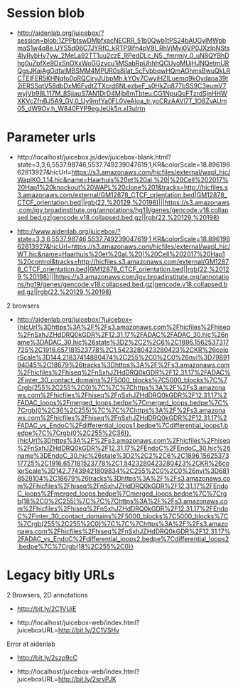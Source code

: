 # Session blob

* http://aidenlab.org/juicebox/?session=blob:1ZPPbtswDMbfxacNECRR_51b0Qwb1tPS24bAUGylMWpbmaS1w4q8e.UYS5d06C7JYRfC_kRTP9Ifn4pV8I_RhVjMvj0VP0JXzIpNSts4IyRybHv7yw_2MeLa92TT1uu2czE_RPedDLc_N5._fmrmiy_0_uN8QYBhDhg0uZpfXe9DxSnOXxWoGGzvcu1jMSabRpUhhhQCUyoMUjHJNQetmURQgsJKajAgGdfaIMBSMM4MPUR0s8ilat_5cFvbbqwHQmAGhmsBwuQkLRCTElFER5KHNqfo0pRQCiryJUbpMh.kYOv7CwyiHZILuemq9kOydaoa39t2iERSSqtV58dbDxM6FvdtZTXcrd6NLezbeF_s0HkZq877bSS9C3eumV7wyjVb98L117M_8SjiauS7AN1DrD4Mjb8mTbteu.CG1NpuQoFTzrdSjnHHWXKVcZfnBJ5A9_GV.0_Uy9mfYa0FL0VeAloa_tr.yoCRzAAVl7T_1O8ZvAUm05_dW9Ov.h_W840FYP9egJeUk5n.xl3ulrtn


# Parameter urls

* http://localhost/juicebox.js/dev/juicebox-blank.html?state=3,3,6,5537.98746,5537.749239047619,1,KR&colorScale=18.89619862813927&hicUrl=https://s3.amazonaws.com/hicfiles/external/wapl_hic/WaplKO_1.14.hic&name=Haarhuis%20et%20al.%20|%20Cell%202017%20Hap1%20knockout%20WAPL%20clone%201&tracks=http://hicfiles.s3.amazonaws.com/external/GM12878_CTCF_orientation.bed|GM12878_CTCF_orientation.bed||rgb(22,%20129,%20198)|||https://s3.amazonaws.com/igv.broadinstitute.org/annotations/hg19/genes/gencode.v18.collapsed.bed.gz|gencode.v18.collapsed.bed.gz||rgb(22,%20129,%20198)

* http://www.aidenlab.org/juicebox/?state=3,3,6,5537.98746,5537.749239047619,1,KR&colorScale=18.89619862813927&hicUrl=https://s3.amazonaws.com/hicfiles/external/wapl_hic/WT.hic&name=Haarhuis%20et%20al.%20|%20Cell%202017%20Hap1%20control&tracks=http://hicfiles.s3.amazonaws.com/external/GM12878_CTCF_orientation.bed|GM12878_CTCF_orientation.bed||rgb(22,%20129,%20198)|||https://s3.amazonaws.com/igv.broadinstitute.org/annotations/hg19/genes/gencode.v18.collapsed.bed.gz|gencode.v18.collapsed.bed.gz||rgb(22,%20129,%20198)


2 browsers

* http://aidenlab.org/juicebox/?juicebox={hicUrl%3Dhttps%3A%2F%2Fs3.amazonaws.com%2Fhicfiles%2Fhiseq%2FnSxhJZHdDRQ0kGDR%2F12.31.17%2FADAC%2FADAC_30.hic%26name%3DADAC_30.hic%26state%3D2%2C2%2C6%2C1896.1562537317725%2C1916.657181523778%2C1.5423280423280423%2CKR%26colorScale%3D144.21837414880474%2C255%2C0%2C0%26nvi%3D7989194045%2C18679%26tracks%3Dhttps%3A%2F%2Fs3.amazonaws.com%2Fhicfiles%2Fhiseq%2FnSxhJZHdDRQ0kGDR%2F12.31.17%2FADAC%2Finter_30_contact_domains%2F5000_blocks%7C5000_blocks%7C%7Crgb(255%2C255%2C0)%7C%7C%7Chttps%3A%2F%2Fs3.amazonaws.com%2Fhicfiles%2Fhiseq%2FnSxhJZHdDRQ0kGDR%2F12.31.17%2FADAC_loops%2Fmerged_loops.bedpe%7Cmerged_loops.bedpe%7C%7Crgb(0%2C36%2C255)%7C%7C%7Chttps%3A%2F%2Fs3.amazonaws.com%2Fhicfiles%2Fhiseq%2FnSxhJZHdDRQ0kGDR%2F12.31.17%2FADAC_vs_EndoC%2Fdifferential_loops1.bedpe%7Cdifferential_loops1.bedpe%7C%7Crgb(0%2C255%2C36)},{hicUrl%3Dhttps%3A%2F%2Fs3.amazonaws.com%2Fhicfiles%2Fhiseq%2FnSxhJZHdDRQ0kGDR%2F12.31.17%2FEndoC%2FEndoC_30.hic%26name%3DEndoC_30.hic%26state%3D2%2C2%2C6%2C1896.1562537317725%2C1916.657181523778%2C1.5423280423280423%2CKR%26colorScale%3D142.77439421809834%2C255%2C0%2C0%26nvi%3D6818528104%2C18679%26tracks%3Dhttps%3A%2F%2Fs3.amazonaws.com%2Fhicfiles%2Fhiseq%2FnSxhJZHdDRQ0kGDR%2F12.31.17%2FEndoC_loops%2Fmerged_loops.bedpe%7Cmerged_loops.bedpe%7C%7Crgb(18%2C0%2C255)%7C%7C%7Chttps%3A%2F%2Fs3.amazonaws.com%2Fhicfiles%2Fhiseq%2FnSxhJZHdDRQ0kGDR%2F12.31.17%2FEndoC%2Finter_30_contact_domains%2F5000_blocks%7C5000_blocks%7C%7Crgb(255%2C255%2C0)%7C%7C%7Chttps%3A%2F%2Fs3.amazonaws.com%2Fhicfiles%2Fhiseq%2FnSxhJZHdDRQ0kGDR%2F12.31.17%2FADAC_vs_EndoC%2Fdifferential_loops2.bedpe%7Cdifferential_loops2.bedpe%7C%7Crgb(18%2C255%2C0)}

# Legacy bitly URLs

2  Browsers, 2D annotations

* http://bit.ly/2C1VUiE

* http://localhost/juicebox-web/index.html?juiceboxURL=http://bit.ly/2C1VSHy


Error at aidenlab  

* http://bit.ly/2szp9cC

* http://localhost/juicebox-web/index.html?juiceboxURL=http://bit.ly/2srvPJK






